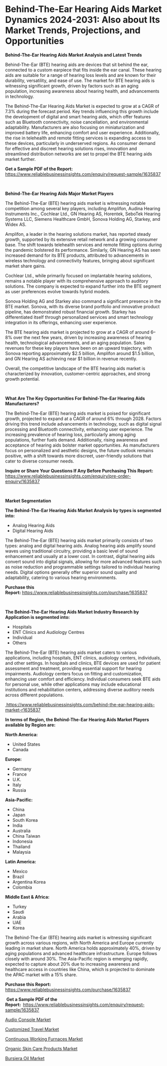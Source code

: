 <p><h1>Behind-The-Ear Hearing Aids Market Dynamics 2024-2031: Also about Its Market Trends, Projections, and Opportunities</h1></p><p><strong>Behind-The-Ear Hearing Aids Market Analysis and Latest Trends</strong></p>
<p><p>Behind-The-Ear (BTE) hearing aids are devices that sit behind the ear, connected to a custom earpiece that fits inside the ear canal. These hearing aids are suitable for a range of hearing loss levels and are known for their durability, versatility, and ease of use. The market for BTE hearing aids is witnessing significant growth, driven by factors such as an aging population, increasing awareness about hearing health, and advancements in technology. </p><p>The Behind-The-Ear Hearing Aids Market is expected to grow at a CAGR of 7.3% during the forecast period. Key trends influencing this growth include the development of digital and smart hearing aids, which offer features such as Bluetooth connectivity, noise cancellation, and environmental adaptability. Manufacturers are also focusing on miniaturization and improved battery life, enhancing comfort and user experience. Additionally, the rise in telehealth and remote fitting services is expanding access to these devices, particularly in underserved regions. As consumer demand for effective and discreet hearing solutions rises, innovation and streamlined distribution networks are set to propel the BTE hearing aids market further.</p></p>
<p><strong>Get a Sample PDF of the Report:&nbsp;</strong> <a href="https://www.reliablebusinessinsights.com/enquiry/request-sample/1635837">https://www.reliablebusinessinsights.com/enquiry/request-sample/1635837</a></p>
<p>&nbsp;</p>
<p><strong>Behind-The-Ear Hearing Aids Major Market Players</strong></p>
<p><p>The Behind-The-Ear (BTE) hearing aids market is witnessing notable competition among several key players, including Amplifon, Audina Hearing Instruments Inc., Cochlear Ltd., GN Hearing AS, Horentek, SeboTek Hearing Systems LLC, Siemens Healthcare GmbH, Sonova Holding AG, Starkey, and Widex AS. </p><p>Amplifon, a leader in the hearing solutions market, has reported steady growth, supported by its extensive retail network and a growing consumer base. The shift towards telehealth services and remote fitting options during the pandemic bolstered its performance. Similarly, GN Hearing AS has seen increased demand for its BTE products, attributed to advancements in wireless technology and connectivity features, bringing about significant market share gains.</p><p>Cochlear Ltd., while primarily focused on implantable hearing solutions, remains a notable player with its comprehensive approach to auditory solutions. The company is expected to expand further into the BTE segment as user preferences evolve towards hybrid models.</p><p>Sonova Holding AG and Starkey also command a significant presence in the BTE market. Sonova, with its diverse brand portfolio and innovative product pipeline, has demonstrated robust financial growth. Starkey has differentiated itself through personalized services and smart technology integration in its offerings, enhancing user experience.</p><p>The BTE hearing aids market is projected to grow at a CAGR of around 6–8% over the next few years, driven by increasing awareness of hearing health, technological advancements, and an aging population. Sales revenues for these key players have been on an upward trajectory, with Sonova reporting approximately $2.5 billion, Amplifon around $1.5 billion, and GN Hearing AS achieving near $1 billion in revenue recently. </p><p>Overall, the competitive landscape of the BTE hearing aids market is characterized by innovation, customer-centric approaches, and strong growth potential.</p></p>
<p>&nbsp;</p>
<p><strong>What Are The Key Opportunities For Behind-The-Ear Hearing Aids Manufacturers?</strong></p>
<p><p>The Behind-The-Ear (BTE) hearing aids market is poised for significant growth, projected to expand at a CAGR of around 6% through 2028. Factors driving this trend include advancements in technology, such as digital signal processing and Bluetooth connectivity, enhancing user experience. The increasing prevalence of hearing loss, particularly among aging populations, further fuels demand. Additionally, rising awareness and acceptance of hearing aids bolster market opportunities. As manufacturers focus on personalized and aesthetic designs, the future outlook remains positive, with a shift towards more discreet, user-friendly solutions that cater to diverse consumer needs.</p></p>
<p><strong>Inquire or Share Your Questions If Any Before Purchasing This Report:</strong> <a href="https://www.reliablebusinessinsights.com/enquiry/pre-order-enquiry/1635837">https://www.reliablebusinessinsights.com/enquiry/pre-order-enquiry/1635837</a></p>
<p>&nbsp;</p>
<p><strong>Market Segmentation</strong></p>
<p><strong>The Behind-The-Ear Hearing Aids Market Analysis by types is segmented into:</strong></p>
<p><ul><li>Analog Hearing Aids</li><li>Digital Hearing Aids</li></ul></p>
<p><p>The Behind-The-Ear (BTE) hearing aids market primarily consists of two types: analog and digital hearing aids. Analog hearing aids amplify sound waves using traditional circuitry, providing a basic level of sound enhancement and usually at a lower cost. In contrast, digital hearing aids convert sound into digital signals, allowing for more advanced features such as noise reduction and programmable settings tailored to individual hearing needs. Digital options generally offer superior sound quality and adaptability, catering to various hearing environments.</p></p>
<p><strong>Purchase this Report:&nbsp;</strong><a href="https://www.reliablebusinessinsights.com/purchase/1635837">https://www.reliablebusinessinsights.com/purchase/1635837</a></p>
<p>&nbsp;</p>
<p><strong>The Behind-The-Ear Hearing Aids Market Industry Research by Application is segmented into:</strong></p>
<p><ul><li>Hospitals</li><li>ENT Clinics and Audiology Centres</li><li>Individual</li><li>Others</li></ul></p>
<p><p>The Behind-The-Ear (BTE) hearing aids market caters to various applications, including hospitals, ENT clinics, audiology centers, individuals, and other settings. In hospitals and clinics, BTE devices are used for patient assessment and treatment, providing essential support for hearing impairments. Audiology centers focus on fitting and customization, enhancing user comfort and efficiency. Individual consumers seek BTE aids for personal use, while other applications may include educational institutions and rehabilitation centers, addressing diverse auditory needs across different populations.</p></p>
<p><a href="https://www.reliablebusinessinsights.com/behind-the-ear-hearing-aids-market-r1635837">&nbsp;https://www.reliablebusinessinsights.com/behind-the-ear-hearing-aids-market-r1635837</a></p>
<p><strong>In terms of Region, the Behind-The-Ear Hearing Aids Market Players available by Region are:</strong></p>
<p>
    <p> <strong> North America: </strong>
        <ul>
            <li>United States</li>
            <li>Canada</li>
        </ul>
        </p> 
    <p> <strong> Europe: </strong>
        <ul>
            <li>Germany</li>
            <li>France</li>
            <li>U.K.</li>
            <li>Italy</li>
            <li>Russia</li>
        </ul>
        </p> 
    <p> <strong> Asia-Pacific: </strong>
        <ul>
            <li>China</li>
            <li>Japan</li>
            <li>South Korea</li>
            <li>India</li>
            <li>Australia</li>
            <li>China Taiwan</li>
            <li>Indonesia</li>
            <li>Thailand</li>
            <li>Malaysia</li>
        </ul>
        </p> 
    <p> <strong> Latin America: </strong>
        <ul>
            <li>Mexico</li>
            <li>Brazil</li>
            <li>Argentina Korea</li>
            <li>Colombia</li>
        </ul>
        </p> 
    <p> <strong> Middle East & Africa: </strong>
        <ul>
            <li>Turkey</li>
            <li>Saudi</li>
            <li>Arabia</li>
            <li>UAE</li>
            <li>Korea</li>
        </ul>
    </p>
    </p>
<p><p>The Behind-The-Ear (BTE) hearing aids market is witnessing significant growth across various regions, with North America and Europe currently leading in market share. North America holds approximately 40%, driven by aging populations and advanced healthcare infrastructure. Europe follows closely with around 30%. The Asia-Pacific region is emerging rapidly, expected to capture about 20% due to increasing awareness and healthcare access in countries like China, which is projected to dominate the APAC market with a 15% share.</p></p>
<p><strong>Purchase this Report: </strong><a href="https://www.reliablebusinessinsights.com/purchase/1635837">https://www.reliablebusinessinsights.com/purchase/1635837</a></p>
<p>&nbsp;<strong>Get a Sample PDF of the Report:&nbsp;&nbsp;</strong><a href="https://www.reliablebusinessinsights.com/enquiry/request-sample/1635837">https://www.reliablebusinessinsights.com/enquiry/request-sample/1635837</a></p>
<p><strong></strong></p>
<p><p><a href="https://issuu.com/reportprime-2/docs/audio-console-market-size-2030.pptx_2fe4038d179477">Audio Console Market</a></p><p><a href="https://www.linkedin.com/pulse/driving-factors-behind-customized-travel-market-trends-applications-1afwe">Customized Travel Market</a></p><p><a href="https://github.com/BesaLoshi2000/Market-Research-Report-List-1/blob/main/continuous-working-furnaces-market.md">Continuous Working Furnaces Market</a></p><p><a href="https://issuu.com/reportprime-2/docs/organic-skin-care-products-market-s_baecd665a71ec4">Organic Skin Care Products Market</a></p><p><a href="https://github.com/JakirUddin651/Market-Research-Report-List-1/blob/main/bursiera-oil-market.md">Bursiera Oil Market</a></p></p>